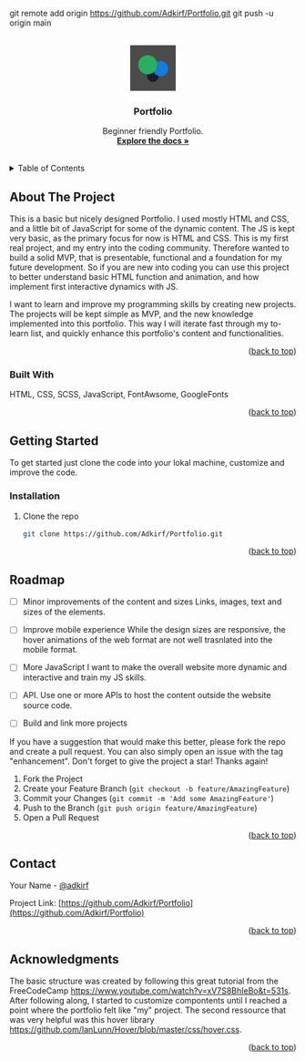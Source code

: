 git remote add origin https://github.com/Adkirf/Portfolio.git
git push -u origin main<!-- Improved compatibility of back to top link: See: https://github.com/othneildrew/Best-README-Template/pull/73 -->
<a name="readme-top"></a>

<!--


[![Contributors][contributors-shield]][contributors-url]
[![Forks][forks-shield]][forks-url]
[![Stargazers][stars-shield]][stars-url]
[![Issues][issues-shield]][issues-url]
[![MIT License][license-shield]][license-url]
[![LinkedIn][linkedin-shield]][linkedin-url]

<!-- PROJECT LOGO -->
<br />
<div align="center">
  <a href="https://adkirf.github.io/">
    <img src="img/logoDark.png" alt="Logo" width="80" height="80">
  </a>

<h3 align="center">Portfolio</h3>

  <p align="center">
    Beginner friendly Portfolio. 
    <br />
    <a href="https://github.com/Adkirf/Portfolio.git"><strong>Explore the docs »</strong></a>
    <br />
    <br />

  </p>
</div>

<!-- TABLE OF CONTENTS -->
<details>
  <summary>Table of Contents</summary>
  <ol>
    <li>
      <a href="#about-the-project">About The Project</a> 
    </li>
    <li>
      <a href="#built-with">Built With</a>
     </li>
    <li><a href="#roadmap">Roadmap</a>
    </li>
    <li><a href="#contact">Contact</a></li>
    <li><a href="#acknowledgments">Acknowledgments</a>
    </li>
  </ol>
</details>

<!-- ABOUT THE PROJECT -->

## About The Project

This is a basic but nicely designed Portfolio. I used mostly HTML and CSS, and a little bit of JavaScript for some of the dynamic content. The JS is kept very basic, as the primary focus for now is HTML and CSS. 
This is my first real project, and my entry into the coding community. Therefore wanted to build a solid MVP, that is presentable, functional and a foundation for my future development. So if you are new into coding you can use this project to better understand basic HTML function and animation, and how implement first interactive dynamics with JS. 

I want to learn and improve my programming skills by creating new           projects. The projects will be kept simple as MVP, and the new knowledge      implemented into this portfolio. This way I will iterate fast through my to-learn list, and quickly enhance this portfolio's content and functionalities. 

<p align="right">(<a href="#readme-top">back to top</a>)</p>

### Built With

HTML, CSS, SCSS, JavaScript, FontAwsome, GoogleFonts

<p align="right">(<a href="#readme-top">back to top</a>)</p>

<!-- GETTING STARTED -->

## Getting Started

To get started just clone the code into your lokal machine, customize and improve the code.

### Installation

1. Clone the repo
   ```sh
   git clone https://github.com/Adkirf/Portfolio.git
   ```

<p align="right">(<a href="#readme-top">back to top</a>)</p>

<!-- ROADMAP -->

## Roadmap

- [ ] Minor improvements of the content and sizes
      Links, images, text and sizes of the elements. 
- [ ] Improve mobile experience
      While the design sizes are responsive, the hover animations of the web       format are not well trasnlated into the mobile format. 
- [ ] More JavaScript
      I want to make the overall website more dynamic and interactive and         train my JS skills. 
- [ ] API. 
      Use one or more APIs to host the content outside the website source         code. 
- [ ] Build and link more projects
      
    
If you have a suggestion that would make this better, please fork the repo and create a pull request. You can also simply open an issue with the tag "enhancement".
Don't forget to give the project a star! Thanks again!

1. Fork the Project
2. Create your Feature Branch (`git checkout -b feature/AmazingFeature`)
3. Commit your Changes (`git commit -m 'Add some AmazingFeature'`)
4. Push to the Branch (`git push origin feature/AmazingFeature`)
5. Open a Pull Request

<p align="right">(<a href="#readme-top">back to top</a>)</p>

<!-- CONTACT -->

## Contact

Your Name - [@adkirf](https://twitter.com/adkirf)

Project Link: [https://github.com/Adkirf/Portfolio](https://github.com/Adkirf/Portfolio)

<p align="right">(<a href="#readme-top">back to top</a>)</p>

<!-- ACKNOWLEDGMENTS -->

## Acknowledgments

The basic structure was created by following this great tutorial from the FreeCodeCamp https://www.youtube.com/watch?v=xV7S8BhIeBo&t=531s.
After following along, I started to customize compontents until I reached a point where the portfolio felt like "my" project.
The second ressource that was very helpful was this hover library https://github.com/IanLunn/Hover/blob/master/css/hover.css.

<p align="right">(<a href="#readme-top">back to top</a>)</p>
